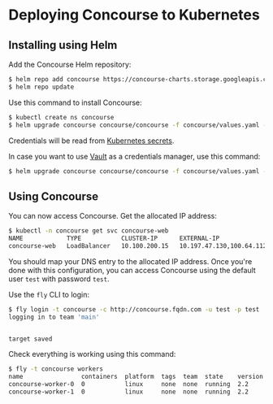 # Deploying Concourse to Kubernetes

## Installing using Helm

Add the Concourse Helm repository:
```bash
$ helm repo add concourse https://concourse-charts.storage.googleapis.com/
$ helm repo update
```

Use this command to install Concourse:
```bash
$ kubectl create ns concourse
$ helm upgrade concourse concourse/concourse -f concourse/values.yaml -n concourse --version 9.0.0 --install --timeout 1200s --set concourse.web.externalUrl=http://concourse.fqdn.com
```

Credentials will be read from
[Kubernetes secrets](https://github.com/helm/charts/tree/master/stable/concourse#secrets).

In case you want to use [Vault](https://www.vaultproject.io/) as a credentials manager,
use this command:
```bash
$ helm upgrade concourse concourse/concourse -f concourse/values.yaml -n concourse --version 9.0.0 --install --timeout 1200s --set concourse.web.externalUrl=http://concourse.fqdn.com --set concourse.web.kubernetes.enabled=false --set concourse.web.vault.enabled=true --set concourse.web.vault.url=http://vault:8200 --set concourse.web.vault.authBackend=token --set secrets.vaultClientToken=s.fgrlYzp3DagSJlJlievOf7yd
```

## Using Concourse

You can now access Concourse. Get the allocated IP address:
```bash
$ kubectl -n concourse get svc concourse-web
NAME            TYPE           CLUSTER-IP      EXTERNAL-IP                   PORT(S)                       AGE
concourse-web   LoadBalancer   10.100.200.15   10.197.47.130,100.64.112.31   80:31336/TCP,2222:30058/TCP   5m10s
```

You should map your DNS entry to the allocated IP address.
Once you're done with this configuration, you can access Concourse
using the default user `test` with password `test`.

Use the `fly` CLI to login:
```bash
$ fly login -t concourse -c http://concourse.fqdn.com -u test -p test
logging in to team 'main'


target saved
```

Check everything is working using this command:
```bash
$ fly -t concourse workers
name                containers  platform  tags  team  state    version
concourse-worker-0  0           linux     none  none  running  2.2
concourse-worker-1  0           linux     none  none  running  2.2
```
